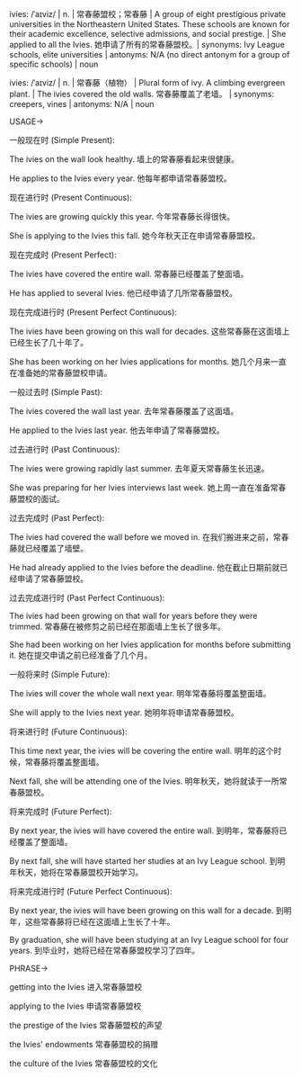 ivies: /ˈaɪviz/ | n. | 常春藤盟校；常春藤 |  A group of eight prestigious private universities in the Northeastern United States.  These schools are known for their academic excellence, selective admissions, and social prestige.  |  She applied to all the Ivies. 她申请了所有的常春藤盟校。| synonyms: Ivy League schools, elite universities | antonyms:  N/A (no direct antonym for a group of specific schools) | noun

ivies: /ˈaɪviz/ | n. | 常春藤（植物） | Plural form of ivy.  A climbing evergreen plant. |  The ivies covered the old walls.  常春藤覆盖了老墙。 | synonyms: creepers, vines | antonyms:  N/A | noun


USAGE->

一般现在时 (Simple Present):

The ivies on the wall look healthy.  墙上的常春藤看起来很健康。

He applies to the Ivies every year. 他每年都申请常春藤盟校。


现在进行时 (Present Continuous):

The ivies are growing quickly this year. 今年常春藤长得很快。

She is applying to the Ivies this fall. 她今年秋天正在申请常春藤盟校。


现在完成时 (Present Perfect):

The ivies have covered the entire wall. 常春藤已经覆盖了整面墙。

He has applied to several Ivies. 他已经申请了几所常春藤盟校。


现在完成进行时 (Present Perfect Continuous):

The ivies have been growing on this wall for decades.  这些常春藤在这面墙上已经生长了几十年了。

She has been working on her Ivies applications for months.  她几个月来一直在准备她的常春藤盟校申请。


一般过去时 (Simple Past):

The ivies covered the wall last year. 去年常春藤覆盖了这面墙。

He applied to the Ivies last year. 他去年申请了常春藤盟校。


过去进行时 (Past Continuous):

The ivies were growing rapidly last summer. 去年夏天常春藤生长迅速。

She was preparing for her Ivies interviews last week. 她上周一直在准备常春藤盟校的面试。


过去完成时 (Past Perfect):

The ivies had covered the wall before we moved in. 在我们搬进来之前，常春藤就已经覆盖了墙壁。

He had already applied to the Ivies before the deadline. 他在截止日期前就已经申请了常春藤盟校。


过去完成进行时 (Past Perfect Continuous):

The ivies had been growing on that wall for years before they were trimmed. 常春藤在被修剪之前已经在那面墙上生长了很多年。

She had been working on her Ivies application for months before submitting it.  她在提交申请之前已经准备了几个月。


一般将来时 (Simple Future):

The ivies will cover the whole wall next year. 明年常春藤将覆盖整面墙。

She will apply to the Ivies next year. 她明年将申请常春藤盟校。


将来进行时 (Future Continuous):

This time next year, the ivies will be covering the entire wall.  明年的这个时候，常春藤将覆盖整面墙。

Next fall, she will be attending one of the Ivies. 明年秋天，她将就读于一所常春藤盟校。


将来完成时 (Future Perfect):

By next year, the ivies will have covered the entire wall. 到明年，常春藤将已经覆盖了整面墙。

By next fall, she will have started her studies at an Ivy League school.  到明年秋天，她将在常春藤盟校开始学习。


将来完成进行时 (Future Perfect Continuous):

By next year, the ivies will have been growing on this wall for a decade. 到明年，这些常春藤将已经在这面墙上生长了十年。

By graduation, she will have been studying at an Ivy League school for four years. 到毕业时，她将已经在常春藤盟校学习了四年。



PHRASE->

getting into the Ivies  进入常春藤盟校

applying to the Ivies 申请常春藤盟校

the prestige of the Ivies 常春藤盟校的声望

the Ivies' endowments 常春藤盟校的捐赠

the culture of the Ivies 常春藤盟校的文化
